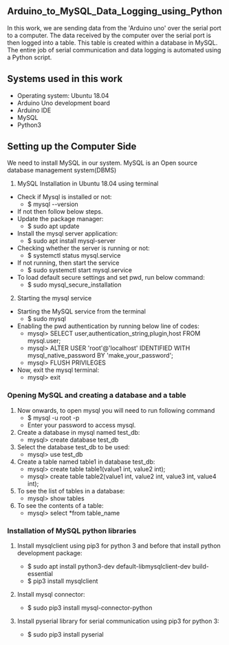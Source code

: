 ## Arduino_to_MySQL_Data_Logging_using_Python

In this work, we are sending data from the 'Arduino uno' over the serial port to a computer. The data received by the computer over the serial port is then logged into a table. This table is created within a database in MySQL. The entire job of serial communication and data logging is automated using a Python script.

## Systems used in this work

- Operating system: Ubuntu 18.04
- Arduino Uno development board
- Arduino IDE 
- MySQL 
- Python3

## Setting up the Computer Side

We need to install MySQL in our system. MySQL is an Open source database management system(DBMS)

1. MySQL Installation in Ubuntu 18.04 using terminal
- Check if Mysql is installed or not: 
    - $ mysql --version
- If not then follow below steps.
- Update the package manager: 
    - $ sudo apt update
- Install the mysql server application: 
    - $ sudo apt install mysql-server
- Checking whether the server is running or not: 
    - $ systemctl status mysql.service
- If not running, then start the service
    - $ sudo systemctl start mysql.service
- To load default secure settings and set pwd, run below command:
    - $ sudo mysql_secure_installation

2. Starting the mysql service
- Starting the MySQL service from the terminal
    - $ sudo mysql
- Enabling the pwd authentication by running below line of codes:
    - mysql> SELECT user,authentication_string,plugin,host FROM mysql.user;
    - mysql> ALTER USER 'root'@'localhost' IDENTIFIED WITH mysql_native_password BY 'make_your_password';
    - mysql> FLUSH PRIVILEGES
- Now, exit the mysql terminal:
    - mysql> exit

### Opening MySQL and creating a database and a table

1. Now onwards, to open mysql you will need to run following command
    - $ mysql -u root -p
    - Enter your password to access mysql.
2. Create a database in mysql named test_db:
    - mysql> create database test_db
3. Select the database test_db to be used:
    - mysql> use test_db
4. Create a table named table1 in database test_db:
    - mysql> create table table1(value1 int, value2 int); 
    - mysql>  create table table2(value1 int, value2 int, value3 int, value4 int);
5. To see the list of tables in a database:
    - mysql> show tables
6. To see the contents of a table:
    - mysql> select *from table_name

### Installation of MySQL python libraries

1. Install mysqlclient using pip3 for python 3 and before that install python development package:
    - $ sudo apt install python3-dev default-libmysqlclient-dev build-essential
    - $ pip3 install mysqlclient

2. Install mysql connector:
    - $ sudo pip3 install mysql-connector-python

3. Install pyserial library for serial communication using pip3 for python 3:
    - $ sudo pip3 install pyserial

## 
